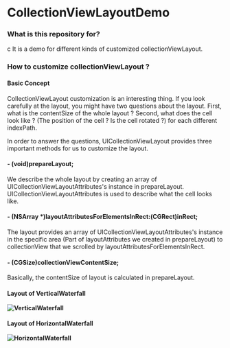 # CollectionViewLayoutDemo

### What is this repository for? ###
c
It is a demo for different kinds of customized collectionViewLayout.


### How to customize collectionViewLayout ?

#### Basic Concept ####

CollectionViewLayout customization is an interesting thing. If you look carefully at the layout, you might have two questions about the layout. First, what is the contentSize of the whole layout ? Second, what does the cell look like ? (The position of the cell ? Is the cell rotated ?) for each different indexPath.

In order to answer the questions, UICollectionViewLayout provides three important methods for us to customize the layout.

#### - (void)prepareLayout; ####

We describe the whole layout by creating an array of UICollectionViewLayoutAttributes's instance in prepareLayout. UICollectionViewLayoutAttributes is used to describe what the cell looks like.

#### - (NSArray *)layoutAttributesForElementsInRect:(CGRect)inRect; ####

The layout provides an array of UICollectionViewLayoutAttributes's instance in the specific area (Part of layoutAttributes we created in prepareLayout) to collectionView that we scrolled by layoutAttributesForElementsInRect.

#### - (CGSize)collectionViewContentSize; ####

Basically, the contentSize of layout is calculated in prepareLayout.

#### Layout of VerticalWaterfall <br/><br/> ![VerticalWaterfall](https://dl.dropboxusercontent.com/u/17691359/screenshots/VerticalWaterfall.gif)
#### Layout of HorizontalWaterfall <br/><br/> ![HorizontalWaterfall](https://dl.dropboxusercontent.com/u/17691359/screenshots/HonrizontalWaterfall.png)
